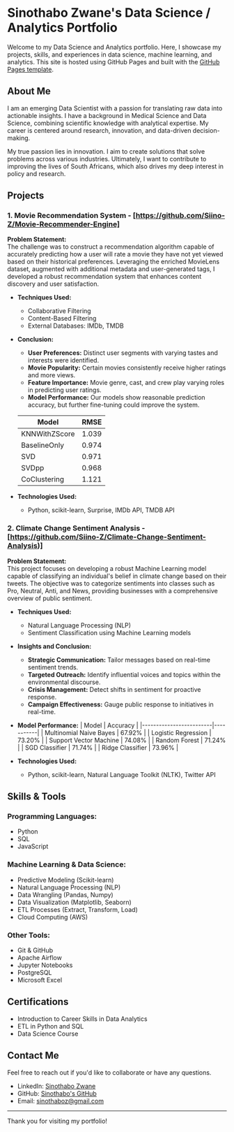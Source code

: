 # Sinothabo Zwane's Data Science / Analytics Portfolio

Welcome to my Data Science and Analytics portfolio. Here, I showcase my projects, skills, and experiences in data science, machine learning, and analytics. This site is hosted using GitHub Pages and built with the [GitHub Pages template](https://pages.github.com/).

## About Me
I am an emerging Data Scientist with a passion for translating raw data into actionable insights. I have a background in Medical Science and Data Science, combining scientific knowledge with analytical expertise. My career is centered around research, innovation, and data-driven decision-making.

My true passion lies in innovation. I aim to create solutions that solve problems across various industries. Ultimately, I want to contribute to improving the lives of South Africans, which also drives my deep interest in policy and research.

## Projects

### 1. Movie Recommendation System - [https://github.com/Siino-Z/Movie-Recommender-Engine]
**Problem Statement:**  
The challenge was to construct a recommendation algorithm capable of accurately predicting how a user will rate a movie they have not yet viewed based on their historical preferences. Leveraging the enriched MovieLens dataset, augmented with additional metadata and user-generated tags, I developed a robust recommendation system that enhances content discovery and user satisfaction.

- **Techniques Used:**
  - Collaborative Filtering
  - Content-Based Filtering
  - External Databases: IMDb, TMDB

- **Conclusion:**
  - **User Preferences:** Distinct user segments with varying tastes and interests were identified.
  - **Movie Popularity:** Certain movies consistently receive higher ratings and more views.
  - **Feature Importance:** Movie genre, cast, and crew play varying roles in predicting user ratings.
  - **Model Performance:** Our models show reasonable prediction accuracy, but further fine-tuning could improve the system.

  | Model              | RMSE       |
  |--------------------|------------|
  | KNNWithZScore       | 1.039      |
  | BaselineOnly        | 0.974      |
  | SVD                | 0.971      |
  | SVDpp              | 0.968      |
  | CoClustering        | 1.121      |

- **Technologies Used:**
  - Python, scikit-learn, Surprise, IMDb API, TMDB API

### 2. Climate Change Sentiment Analysis - [https://github.com/Siino-Z/Climate-Change-Sentiment-Analysis)]
**Problem Statement:**  
This project focuses on developing a robust Machine Learning model capable of classifying an individual's belief in climate change based on their tweets. The objective was to categorize sentiments into classes such as Pro, Neutral, Anti, and News, providing businesses with a comprehensive overview of public sentiment.

- **Techniques Used:**
  - Natural Language Processing (NLP)
  - Sentiment Classification using Machine Learning models

- **Insights and Conclusion:**
  - **Strategic Communication:** Tailor messages based on real-time sentiment trends.
  - **Targeted Outreach:** Identify influential voices and topics within the environmental discourse.
  - **Crisis Management:** Detect shifts in sentiment for proactive response.
  - **Campaign Effectiveness:** Gauge public response to initiatives in real-time.

- **Model Performance:**
  | Model                   | Accuracy  |
  |-------------------------|-----------|
  | Multinomial Naive Bayes  | 67.92%    |
  | Logistic Regression      | 73.20%    |
  | Support Vector Machine   | 74.08%    |
  | Random Forest            | 71.24%    |
  | SGD Classifier           | 71.74%    |
  | Ridge Classifier         | 73.96%    |

- **Technologies Used:**
  - Python, scikit-learn, Natural Language Toolkit (NLTK), Twitter API

## Skills & Tools

### Programming Languages:
- Python
- SQL
- JavaScript

### Machine Learning & Data Science:
- Predictive Modeling (Scikit-learn)
- Natural Language Processing (NLP)
- Data Wrangling (Pandas, Numpy)
- Data Visualization (Matplotlib, Seaborn)
- ETL Processes (Extract, Transform, Load)
- Cloud Computing (AWS)

### Other Tools:
- Git & GitHub
- Apache Airflow
- Jupyter Notebooks
- PostgreSQL
- Microsoft Excel

## Certifications
- Introduction to Career Skills in Data Analytics
- ETL in Python and SQL
- Data Science Course

## Contact Me
Feel free to reach out if you'd like to collaborate or have any questions.

- LinkedIn: [Sinothabo Zwane](https://www.linkedin.com/in/sino-z)
- GitHub: [Sinothabo's GitHub](https://github.com/Siino-Z)
- Email: [sinothaboz@gmail.com](mailto:sinothaboz@gmail.com)

---

Thank you for visiting my portfolio!
